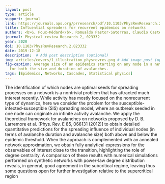```yaml
---
layout: post
type: article
support: journal
link: https://journals.aps.org/prresearch/pdf/10.1103/PhysRevResearch.2.023332
title: Influential spreaders for recurrent epidemics on networks
authors: <b>G. Poux-Médard</b>, Romualdo Pastor-Satorras, Claudio Castellano
journal: Physical review Research 2, 023332
year: 2020
doi: 10.1103/PhysRevResearch.2.023332
date: 2019-12-18
description:  # Add post description (optional)
img: articles/covers/1_illustration_physrevres.png # Add image post (optional)
fig-caption: Average size of an epidemics starting on any node in a network. In the main paper, we derive closed analytical expressions 
  for both the size and duration of avalanches.
tags: [Epidemics, Networks, Cascades, Statistical physics]
---
```



The identification of which nodes are optimal seeds for spreading processes on a network is a nontrivial
problem that has attracted much interest recently. While activity has mostly focused on the nonrecurrent type of
dynamics, here we consider the problem for the susceptible-infected-susceptible (SIS) spreading model, where
an outbreak seeded in one node can originate an infinite activity avalanche. We apply the theoretical framework
for avalanches on networks proposed by D. B. Larremore et al. [Phys. Rev. E 85, 066131 (2012)] to obtain
detailed quantitative predictions for the spreading influence of individual nodes (in terms of avalanche duration
and avalanche size) both above and below the epidemic threshold. When the approach is complemented with an
annealed network approximation, we obtain fully analytical expressions for the observables of interest close to
the transition, highlighting the role of degree centrality. A comparison of these results with numerical simulations
performed on synthetic networks with power-law degree distribution reveals, in general, good agreement in the
subcritical regime, leaving thus some questions open for further investigation relative to the supercritical region